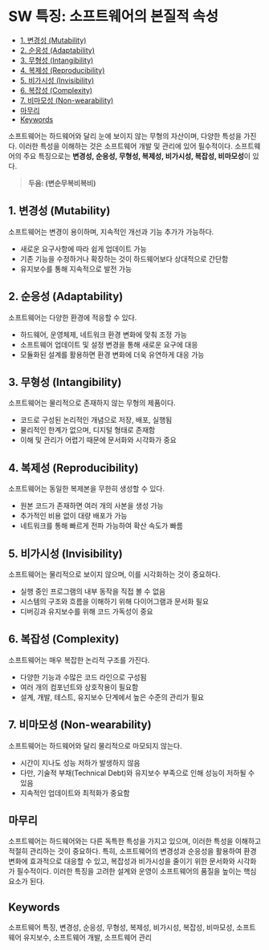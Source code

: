 # SW 특징: 소프트웨어의 본질적 속성

<!-- mtoc-start -->

- [1. 변경성 (Mutability)](#1-변경성-mutability)
- [2. 순응성 (Adaptability)](#2-순응성-adaptability)
- [3. 무형성 (Intangibility)](#3-무형성-intangibility)
- [4. 복제성 (Reproducibility)](#4-복제성-reproducibility)
- [5. 비가시성 (Invisibility)](#5-비가시성-invisibility)
- [6. 복잡성 (Complexity)](#6-복잡성-complexity)
- [7. 비마모성 (Non-wearability)](#7-비마모성-non-wearability)
- [마무리](#마무리)
- [Keywords](#keywords)

<!-- mtoc-end -->

소프트웨어는 하드웨어와 달리 눈에 보이지 않는 무형의 자산이며, 다양한 특성을 가진다. 이러한 특성을 이해하는 것은 소프트웨어 개발 및 관리에 있어 필수적이다. 소프트웨어의 주요 특징으로는 **변경성, 순응성, 무형성, 복제성, 비가시성, 복잡성, 비마모성**이 있다.

> **두음: (변순무복비복비)**

## 1. 변경성 (Mutability)

소프트웨어는 변경이 용이하며, 지속적인 개선과 기능 추가가 가능하다.

- 새로운 요구사항에 따라 쉽게 업데이트 가능
- 기존 기능을 수정하거나 확장하는 것이 하드웨어보다 상대적으로 간단함
- 유지보수를 통해 지속적으로 발전 가능

## 2. 순응성 (Adaptability)

소프트웨어는 다양한 환경에 적응할 수 있다.

- 하드웨어, 운영체제, 네트워크 환경 변화에 맞춰 조정 가능
- 소프트웨어 업데이트 및 설정 변경을 통해 새로운 요구에 대응
- 모듈화된 설계를 활용하면 환경 변화에 더욱 유연하게 대응 가능

## 3. 무형성 (Intangibility)

소프트웨어는 물리적으로 존재하지 않는 무형의 제품이다.

- 코드로 구성된 논리적인 개념으로 저장, 배포, 실행됨
- 물리적인 한계가 없으며, 디지털 형태로 존재함
- 이해 및 관리가 어렵기 때문에 문서화와 시각화가 중요

## 4. 복제성 (Reproducibility)

소프트웨어는 동일한 복제본을 무한히 생성할 수 있다.

- 원본 코드가 존재하면 여러 개의 사본을 생성 가능
- 추가적인 비용 없이 대량 배포가 가능
- 네트워크를 통해 빠르게 전파 가능하여 확산 속도가 빠름

## 5. 비가시성 (Invisibility)

소프트웨어는 물리적으로 보이지 않으며, 이를 시각화하는 것이 중요하다.

- 실행 중인 프로그램의 내부 동작을 직접 볼 수 없음
- 시스템의 구조와 흐름을 이해하기 위해 다이어그램과 문서화 필요
- 디버깅과 유지보수를 위해 코드 가독성이 중요

## 6. 복잡성 (Complexity)

소프트웨어는 매우 복잡한 논리적 구조를 가진다.

- 다양한 기능과 수많은 코드 라인으로 구성됨
- 여러 개의 컴포넌트와 상호작용이 필요함
- 설계, 개발, 테스트, 유지보수 단계에서 높은 수준의 관리가 필요

## 7. 비마모성 (Non-wearability)

소프트웨어는 하드웨어와 달리 물리적으로 마모되지 않는다.

- 시간이 지나도 성능 저하가 발생하지 않음
- 다만, 기술적 부채(Technical Debt)와 유지보수 부족으로 인해 성능이 저하될 수 있음
- 지속적인 업데이트와 최적화가 중요함

## 마무리

소프트웨어는 하드웨어와는 다른 독특한 특성을 가지고 있으며, 이러한 특성을 이해하고 적절히 관리하는 것이 중요하다. 특히, 소프트웨어의 변경성과 순응성을 활용하여 환경 변화에 효과적으로 대응할 수 있고, 복잡성과 비가시성을 줄이기 위한 문서화와 시각화가 필수적이다. 이러한 특징을 고려한 설계와 운영이 소프트웨어의 품질을 높이는 핵심 요소가 된다.

## Keywords

소프트웨어 특징, 변경성, 순응성, 무형성, 복제성, 비가시성, 복잡성, 비마모성, 소프트웨어 유지보수, 소프트웨어 개발, 소프트웨어 관리
